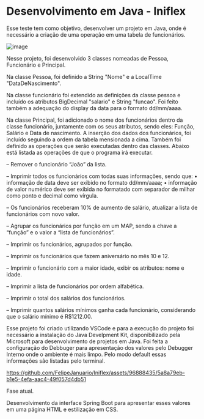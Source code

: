 # Desenvolvimento em Java - Iniflex

Esse teste tem como objetivo, desenvolver um projeto em Java, onde é necessário a criação de uma operação em uma tabela de funcionários. 

![image](https://github.com/FelipeJanuario/Iniflex/assets/96888435/14679747-b9dc-42db-a4ff-51f34630c331)

Nesse projeto, foi desenvolvido 3 classes nomeadas de Pessoa, Funcionário e Principal.

Na classe Pessoa, foi definido a String "Nome" e a LocalTime "DataDeNascimento".

Na classe funcionário foi extendido as definições da classe pessoa e incluído os atributos BigDecimal "salario" e String "funcao". Foi feito também a adequação do display da data para o formato dd/mm/aaaa.

Na classe Principal, foi adicionado o nome dos funcionários dentro da classe funcionário, juntamente com os seus atributos, sendo eles: Função, Salário e Data de nascimento. A inserção dos dados dos funcionários, foi incluído seguindo a ordem da tabela mensionada a cima. Também foi definido as operações que serão executadas dentro das classes. Abaixo está listada as operações de que o programa irá executar. 

– Remover o funcionário “João” da lista.

– Imprimir todos os funcionários com todas suas informações, sendo que:
  • informação de data deve ser exibido no formato dd/mm/aaaa;
  • informação de valor numérico deve ser exibida no formatado com separador de milhar como ponto e decimal como vírgula.
  
– Os funcionários receberam 10% de aumento de salário, atualizar a lista de funcionários com novo valor.

– Agrupar os funcionários por função em um MAP, sendo a chave a “função” e o valor a “lista de funcionários”.

– Imprimir os funcionários, agrupados por função.

– Imprimir os funcionários que fazem aniversário no mês 10 e 12.

– Imprimir o funcionário com a maior idade, exibir os atributos: nome e idade.

– Imprimir a lista de funcionários por ordem alfabética.

– Imprimir o total dos salários dos funcionários.

– Imprimir quantos salários mínimos ganha cada funcionário, considerando que o salário mínimo é R$1212.00.

Esse projeto foi criado utilizando VSCode e para a execução do projeto foi necessário a instalação do Java Develpment Kit, disponibilizado pela Microsoft para desenvolvimento de projetos em Java. Foi feita a configuração do Debbuger para apresentação dos valores pelo Debugger Interno onde o ambiente é mais limpo. Pelo modo default essas informações são listadas pelo terminal. 




https://github.com/FelipeJanuario/Iniflex/assets/96888435/5a8a79eb-b1e5-4efa-aac4-49f057d4db51



Fase atual.

Desenvolvimento da interface Spring Boot para apresentar esses valores em uma página HTML e estilização em CSS.


